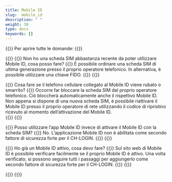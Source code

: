 ```yaml
---
title: Mobile ID
slug:  mobile_id
description: " "
weight: 30
type: docs
keywords: []
---
```


{{<faqBlock>}}
Per aprire tutte le domande: {{<collapsibleGroupCommand groupId="mobile_id">}}

{{<numberedList>}}
{{<listItem>}}
Non ho una scheda SIM abbastanza recente da poter utilizzare Mobile ID, cosa posso fare?
{{<collapsibleBlock groupId="mobile_id">}}
È possibile ordinare una scheda SIM di ultima generazione presso il proprio operatore telefonico. In alternativa, è possibile utilizzare una chiave FIDO.
{{</collapsibleBlock>}}
{{</listItem>}}

{{<listItem>}}
Cosa fare se il telefono cellulare collegato al Mobile ID viene rubato o smarrito?
{{<collapsibleBlock groupId="mobile_id">}}
Occorre far bloccare la scheda SIM dal proprio operatore telefonico. Ciò bloccherà automaticamente anche il rispettivo Mobile ID. Non appena si dispone di una nuova scheda SIM, è possibile riattivare il Mobile ID presso il proprio operatore di rete utilizzando il codice di ripristino ricevuto al momento dell’attivazione del Mobile ID.  
{{</collapsibleBlock>}}
{{</listItem>}}

{{<listItem>}}
Posso utilizzare l’app Mobile ID invece di attivare il Mobile ID con la scheda SIM?
{{<collapsibleBlock groupId="mobile_id">}}
No. L’applicazione Mobile ID non è abilitata come secondo fattore di sicurezza forte per il CH-LOGIN.
{{</collapsibleBlock>}}
{{</listItem>}}

{{<listItem>}}
Ho già un Mobile ID attivo, cosa devo fare?
{{<collapsibleBlock groupId="mobile_id">}}
Sul sito web di Mobile ID è possibile verificare facilmente se il proprio Mobile ID è attivo. Una volta verificato, si possono seguire tutti i passaggi per aggiungerlo come secondo fattore di sicurezza forte per il CH-LOGIN.
{{</collapsibleBlock>}}
{{</listItem>}}

{{</numberedList>}}
{{</faqBlock>}}
